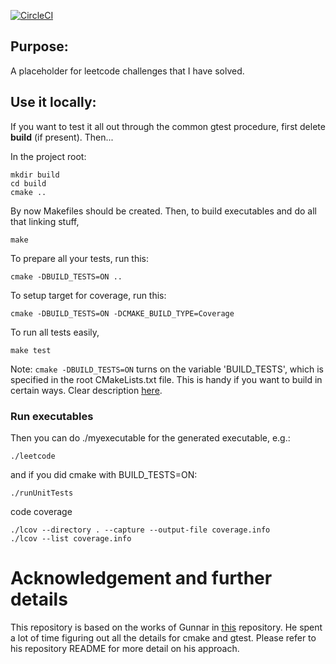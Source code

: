 [![CircleCI](https://circleci.com/gh/eriktuantran/leetcode/tree/main.svg?style=shield)](https://app.circleci.com/pipelines/github/eriktuantran/leetcode)

## Purpose:

A placeholder for leetcode challenges that I have solved.

## Use it locally:

If you want to test it all out through the common gtest procedure, first delete
**build** (if present). Then...

In the project root:

    mkdir build
    cd build
    cmake ..

By now Makefiles should be created.
Then, to build executables and do all that linking stuff,

    make

To prepare all your tests, run this:

    cmake -DBUILD_TESTS=ON ..

To setup target for coverage, run this:

    cmake -DBUILD_TESTS=ON -DCMAKE_BUILD_TYPE=Coverage

To run all tests easily,

    make test

Note: `cmake -DBUILD_TESTS=ON` turns on the variable 'BUILD_TESTS', which is specified in the root
CMakeLists.txt file. This is handy if you want to build in certain ways. Clear
description
[here](http://stackoverflow.com/questions/5998186/cmake-adding-command-line-options).

### Run executables

Then you can do ./myexecutable for the generated executable, e.g.:

    ./leetcode

and if you did cmake with BUILD_TESTS=ON:

    ./runUnitTests

code coverage

    ./lcov --directory . --capture --output-file coverage.info
    ./lcov --list coverage.info

# Acknowledgement and further details

This repository is based on the works of Gunnar in [this](https://github.com/grvlbit/travis-gtest-cmake-example) repository. He spent a lot of time figuring out all the details for cmake and gtest. Please refer to his repository README for more detail on his approach.
